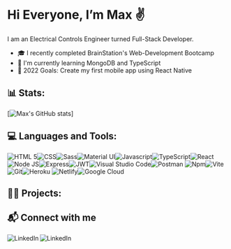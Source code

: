 
# Hi Everyone, I’m Max ✌️

I am an Electrical Controls Engineer turned Full-Stack Developer.  
- 🎓 I recently completed BrainStation's Web-Development Bootcamp 
- 🌱 I'm currently learning MongoDB and TypeScript
- 🥅 2022 Goals: Create my first mobile app using React Native

## 📊 Stats:
[![Max's GitHub stats](https://github-readme-stats.vercel.app/api?username=MaxWanless&count_private=true)]

## 💻 Languages and Tools:
<img src="https://img.shields.io/badge/HTML5-E34F26?style=for-the-badge&logo=html5&logoColor=white" alt="HTML 5" /><img src="https://img.shields.io/badge/CSS3-1572B6?style=for-the-badge&logo=css3&logoColor=white" alt="CSS" /><img src="https://img.shields.io/badge/Sass-CC6699?style=for-the-badge&logo=sass&logoColor=white" alt="Sass" /><img src="https://img.shields.io/badge/Material%20UI-007FFF?style=for-the-badge&logo=mui&logoColor=white" alt="Material UI" /><img src="https://img.shields.io/badge/JavaScript-323330?style=for-the-badge&logo=javascript&logoColor=F7DF1E" alt="Javascript" /><img src="https://img.shields.io/badge/TypeScript-007ACC?style=for-the-badge&logo=typescript&logoColor=white" alt="TypeScript" /><img src="https://img.shields.io/badge/React-20232A?style=for-the-badge&logo=react&logoColor=61DAFB" alt="React" /><img src="https://img.shields.io/badge/Node.js-339933?style=for-the-badge&logo=nodedotjs&logoColor=white" alt="Node JS" /><img src="https://img.shields.io/badge/Express.js-000000?style=for-the-badge&logo=express&logoColor=white" alt="Express" /><img src="https://img.shields.io/badge/JWT-000000?style=for-the-badge&logo=JSON%20web%20tokens&logoColor=white" alt="JWT" /><img src="https://img.shields.io/badge/Visual_Studio_Code-0078D4?style=for-the-badge&logo=visual%20studio%20code&logoColor=white" alt="Visual Studio Code" /><img src="https://img.shields.io/badge/Postman-FF6C37?style=for-the-badge&logo=Postman&logoColor=white" alt="Postman" />
<img src="https://img.shields.io/badge/npm-CB3837?style=for-the-badge&logo=npm&logoColor=white" alt="Npm" /><img src="https://img.shields.io/badge/Vite-B73BFE?style=for-the-badge&logo=vite&logoColor=FFD62E" alt="Vite" /><img src="https://img.shields.io/badge/GIT-E44C30?style=for-the-badge&logo=git&logoColor=white" alt="Git" /><img src="https://img.shields.io/badge/Heroku-430098?style=for-the-badge&logo=heroku&logoColor=white" alt="Heroku" />
<img src="https://img.shields.io/badge/Netlify-00C7B7?style=for-the-badge&logo=netlify&logoColor=white" alt="Netlify" /><img src="https://img.shields.io/badge/Google_Cloud-4285F4?style=for-the-badge&logo=google-cloud&logoColor=white" alt="Google Cloud" />
<!-- <img src="" alt="" /> -->


## 👷‍♂️ Projects:

## 📬 Connect with me ##
[<img align="left" alt="LinkedIn" src="https://img.shields.io/badge/LinkedIn-0077B5?style=for-the-badge&logo=linkedin&logoColor=white" />][linkedin]
[<img align="left" alt="LinkedIn" src="https://img.shields.io/badge/Gmail-D14836?style=for-the-badge&logo=gmail&logoColor=white" />][email]
<br />


[linkedin]: https://www.linkedin.com/in/maxwanless/
[email]: mailto:maxwanles@gmail.com

